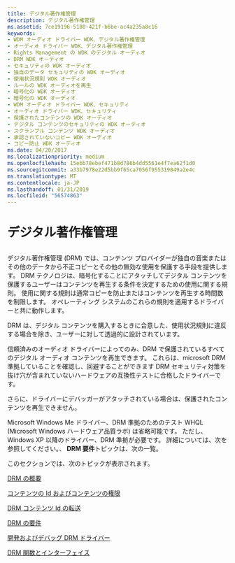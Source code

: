 ```yaml
---
title: デジタル著作権管理
description: デジタル著作権管理
ms.assetid: 7ce19196-5180-421f-b6be-ac4a235a8c16
keywords:
- WDM オーディオ ドライバー WDK、デジタル著作権管理
- オーディオ ドライバー WDK、デジタル著作権管理
- Rights Management の WDK のデジタル オーディオ
- DRM WDK オーディオ
- セキュリティの WDK オーディオ
- 独自のデータ セキュリティの WDK オーディオ
- 使用状況規則 WDK オーディオ
- ルールの WDK オーディオを再生
- 暗号化の WDK オーディオ
- 暗号化の WDK オーディオ
- WDM オーディオ ドライバー WDK、セキュリティ
- オーディオ ドライバー WDK、セキュリティ
- 保護されたコンテンツの WDK オーディオ
- デジタル コンテンツのセキュリティの WDK オーディオ
- スクランブル コンテンツ WDK オーディオ
- 承認されていないコピー WDK オーディオ
- コピー防止 WDK オーディオ
ms.date: 04/20/2017
ms.localizationpriority: medium
ms.openlocfilehash: 15ebb78ebef471b8d786b4dd5561e4f7ea62f1d0
ms.sourcegitcommit: a33b7978e22d5bb9f65ca7056f955319049a2e4c
ms.translationtype: MT
ms.contentlocale: ja-JP
ms.lasthandoff: 01/31/2019
ms.locfileid: "56574863"
---
```

# <a name="digital-rights-management"></a>デジタル著作権管理


## <span id="digital_rights_management"></span><span id="DIGITAL_RIGHTS_MANAGEMENT"></span>


デジタル著作権管理 (DRM) では、コンテンツ プロバイダーが独自の音楽またはその他のデータから不正コピーとその他の無効な使用を保護する手段を提供します。 DRM テクノロジは、暗号化することにアタッチしてデジタル コンテンツを保護するユーザーはコンテンツを再生する条件を決定するための使用に関する規則。 使用に関する規則は通常コピーを防止またはコンテンツを再生する時間数を制限します。 オペレーティング システムのこれらの規則を適用するドライバーと共に動作します。

DRM は、デジタル コンテンツを購入するときに合意した、使用状況規則に違反する場合を除き、ユーザーに対して透過的に設計されています。

信頼済みのオーディオ ドライバーによってのみ、DRM で保護されているすべてのデジタル オーディオ コンテンツを再生できます。 これらは、microsoft DRM 準拠していることを確認し、回避することができます DRM セキュリティ対策を抜け穴が含まれていないハードウェアの互換性テストに合格したドライバーです。

さらに、ドライバーにデバッガーがアタッチされている場合は、保護されたコンテンツを再生できません。

Microsoft Windows Me ドライバー、DRM 準拠のためのテスト WHQL (Microsoft Windows ハードウェア品質ラボ) は省略可能です。 ただし、Windows XP 以降のドライバー、DRM 準拠が必要です。 詳細については、次を参照してください。、 **DRM 要件**トピックは、次の一覧。

このセクションでは、次のトピックが表示されます。

[DRM の概要](drm-overview.md)

[コンテンツの Id およびコンテンツの権限](content-ids-and-content-rights.md)

[DRM コンテンツ Id の転送](forwarding-drm-content-ids.md)

[DRM の要件](drm-requirements.md)

[開発およびデバッグ DRM ドライバー](developing-and-debugging-drm-drivers.md)

[DRM 関数とインターフェイス](drm-functions-and-interfaces.md)

 

 




